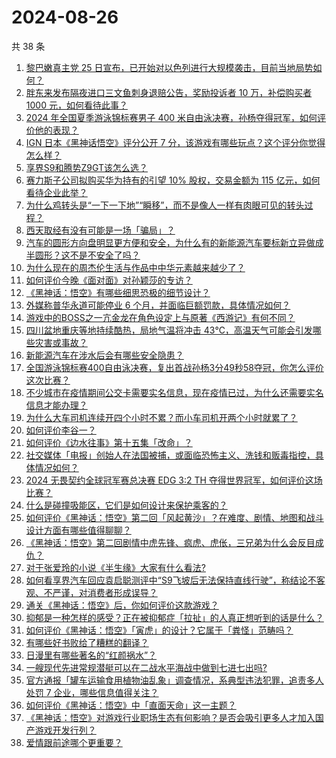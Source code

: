 # 2024-08-26

共 38 条

<!-- BEGIN ZHIHUQUESTIONS -->
<!-- 最后更新时间 Mon Aug 26 2024 04:09:33 GMT+0800 (China Standard Time) -->
1. [黎巴嫩真主党 25 日宣布，已开始对以色列进行大规模袭击，目前当地局势如何？](https://www.zhihu.com/question/665242581)
1. [胖东来发布隔夜进口三文鱼刺身退赔公告，奖励投诉者 10 万，补偿购买者 1000 元，如何看待此事？](https://www.zhihu.com/question/665235028)
1. [2024 年全国夏季游泳锦标赛男子 400 米自由泳决赛，孙杨夺得冠军，如何评价他的表现？](https://www.zhihu.com/question/665273840)
1. [IGN 日本《黑神话悟空》评分公开 7 分，该游戏有哪些玩点？这个评分你觉得怎么样？](https://www.zhihu.com/question/665117146)
1. [享界S9和腾势Z9GT该怎么选？](https://www.zhihu.com/question/664988326)
1. [赛力斯子公司拟购买华为持有的引望 10% 股权，交易金额为 115 亿元，如何看待企业此举？](https://www.zhihu.com/question/665262579)
1. [为什么鸡转头是“一下一下地”“瞬移”，而不是像人一样有肉眼可见的转头过程？](https://www.zhihu.com/question/665173840)
1. [西天取经有没有可能是一场「骗局」？](https://www.zhihu.com/question/664827232)
1. [汽车的圆形方向盘明显更方便和安全，为什么有的新能源汽车要标新立异做成半圆形？这不是不安全了吗？](https://www.zhihu.com/question/665048126)
1. [为什么现在的周杰伦生活与作品中中华元素越来越少了？](https://www.zhihu.com/question/659809473)
1. [如何评价今晚《面对面》对孙颖莎的专访？](https://www.zhihu.com/question/665282628)
1. [《黑神话：悟空》有哪些细思恐极的细节设计？](https://www.zhihu.com/question/664773977)
1. [外媒称普华永道可能停业 6 个月，并面临巨额罚款，具体情况如何？](https://www.zhihu.com/question/665004793)
1. [游戏中的BOSS之一亢金龙在角色设定上与原著《西游记》有何不同？](https://www.zhihu.com/question/664774540)
1. [四川盆地重庆等地持续酷热，局地气温将冲击 43℃，高温天气可能会引发哪些灾害或事故？](https://www.zhihu.com/question/665106847)
1. [新能源汽车在涉水后会有哪些安全隐患？](https://www.zhihu.com/question/648062080)
1. [全国游泳锦标赛400自由泳决赛，复出首战孙杨3分49秒58夺冠，你怎么评价这次比赛？](https://www.zhihu.com/question/665273811)
1. [不少城市在疫情期间公交卡需要实名信息，现在疫情已过，为什么还需要实名信息才能办理？](https://www.zhihu.com/question/665068531)
1. [为什么大车司机连续开四个小时不累？而小车司机开两个小时就累了？](https://www.zhihu.com/question/663522207)
1. [如何评价李谷一？](https://www.zhihu.com/question/268238826)
1. [如何评价《边水往事》第十五集「改命」？](https://www.zhihu.com/question/665245785)
1. [社交媒体「电报」创始人在法国被捕，或面临恐怖主义、洗钱和贩毒指控，具体情况如何？](https://www.zhihu.com/question/665239062)
1. [2024 无畏契约全球冠军赛总决赛 EDG 3:2 TH 夺得世界冠军，如何评价这场比赛？](https://www.zhihu.com/question/665276323)
1. [什么是碰撞吸能区，它们是如何设计来保护乘客的？](https://www.zhihu.com/question/663004286)
1. [如何评价《黑神话：悟空》第二回「风起黄沙」？在难度、剧情、地图和战斗设计方面有哪些值得聊聊？](https://www.zhihu.com/question/664978112)
1. [《黑神话：悟空》第二回剧情中虎先锋、疯虎、虎伥，三兄弟为什么会反目成仇？](https://www.zhihu.com/question/665128967)
1. [对于张爱玲的小说《半生缘》大家有什么看法?](https://www.zhihu.com/question/39572433)
1. [如何看享界汽车回应袁启聪测评中“S9飞坡后无法保持直线行驶”，称结论不客观、不严谨，对消费者形成误导？](https://www.zhihu.com/question/665256943)
1. [通关《黑神话：悟空》后，你如何评价这款游戏？](https://www.zhihu.com/question/664774078)
1. [抑郁是一种怎样的感受？正在被抑郁症「拉扯」的人真正想听到的话是什么？](https://www.zhihu.com/question/664891821)
1. [如何评价《黑神话：悟空》「寅虎」的设计？它属于「粪怪」范畴吗？](https://www.zhihu.com/question/665239897)
1. [有哪些好书败给了糟糕的翻译？](https://www.zhihu.com/question/36278156)
1. [日漫里有哪些著名的“红颜祸水”？](https://www.zhihu.com/question/662938781)
1. [一艘现代先进常规潜艇可以在二战水平海战中做到七进七出吗?](https://www.zhihu.com/question/660111474)
1. [官方通报「罐车运输食用植物油乱象」调查情况，系典型违法犯罪，追责多人处罚 7 企业，哪些信息值得关注？](https://www.zhihu.com/question/665276203)
1. [如何评价《黑神话：悟空》中「直面天命」这一主题？](https://www.zhihu.com/question/664694631)
1. [《黑神话：悟空》对游戏行业职场生态有何影响？是否会吸引更多人才加入国产游戏开发行列？](https://www.zhihu.com/question/664872381)
1. [爱情跟前途哪个更重要？](https://www.zhihu.com/question/662412439)
<!-- END ZHIHUQUESTIONS -->

